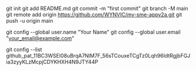 git init
git add README.md
git commit -m "first commit"
git branch -M main
git remote add origin https://github.com/WYNVIC/my-sme-appv2a.git
git push -u origin main

git config --global user.name "Your Name"
git config --global user.email "your_email@example.com"

git config --list
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